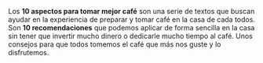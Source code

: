Los **10 aspectos para tomar mejor café** son una serie de textos que buscan ayudar en la experiencia de preparar y tomar café en la casa de cada todos. Son **10 recomendaciones** que podemos aplicar de forma sencilla en la casa sin tener que invertir mucho dinero o dedicarle mucho tiempo al café. Unos consejos para que todos tomemos el café que más nos guste y lo disfrutemos. 